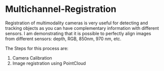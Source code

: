 # Multichannel-Registration
Registration of multimodality cameras is very useful for detecting and tracking objects as you can have complementary information with different sensors. I am demonstrating that it is possible to perfectly align images from different sensors: depth, RGB, 850nm, 970 nm, etc.

The Steps for this process are: 

1. Camera Calibration
2. Image registration using PointCloud
